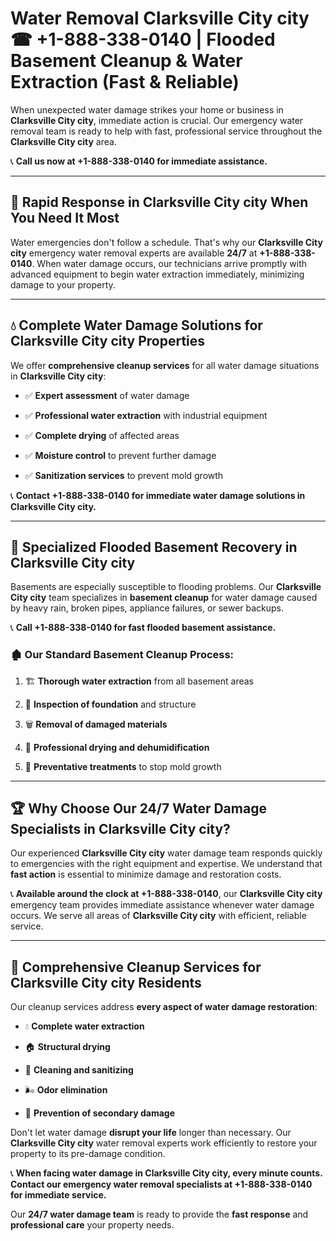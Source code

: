 # Water Removal Clarksville City city ☎ +1-888-338-0140 | Flooded Basement Cleanup & Water Extraction (Fast & Reliable)

When unexpected water damage strikes your home or business in **Clarksville City city**, immediate action is crucial. Our emergency water removal team is ready to help with fast, professional service throughout the **Clarksville City city** area. 

📞 **Call us now at +1-888-338-0140 for immediate assistance.**
---
## 🚀 Rapid Response in Clarksville City city When You Need It Most
Water emergencies don't follow a schedule. That's why our **Clarksville City city** emergency water removal experts are available **24/7** at **+1-888-338-0140**. When water damage occurs, our technicians arrive promptly with advanced equipment to begin water extraction immediately, minimizing damage to your property.
---
## 💧 Complete Water Damage Solutions for Clarksville City city Properties
We offer **comprehensive cleanup services** for all water damage situations in **Clarksville City city**:
- ✅ **Expert assessment** of water damage  
- ✅ **Professional water extraction** with industrial equipment  
- ✅ **Complete drying** of affected areas  
- ✅ **Moisture control** to prevent further damage  
- ✅ **Sanitization services** to prevent mold growth  
📞 **Contact +1-888-338-0140 for immediate water damage solutions in Clarksville City city.**
---
## 🌊 Specialized Flooded Basement Recovery in Clarksville City city
Basements are especially susceptible to flooding problems. Our **Clarksville City city** team specializes in **basement cleanup** for water damage caused by heavy rain, broken pipes, appliance failures, or sewer backups. 
📞 **Call +1-888-338-0140 for fast flooded basement assistance.**
### 🏚️ Our Standard Basement Cleanup Process:
1. 🏗️ **Thorough water extraction** from all basement areas  
2. 🔎 **Inspection of foundation** and structure  
3. 🗑️ **Removal of damaged materials**  
4. 💨 **Professional drying and dehumidification**  
5. 🚫 **Preventative treatments** to stop mold growth  
---
## 🏆 Why Choose Our 24/7 Water Damage Specialists in Clarksville City city?
Our experienced **Clarksville City city** water damage team responds quickly to emergencies with the right equipment and expertise. We understand that **fast action** is essential to minimize damage and restoration costs.
📞 **Available around the clock at +1-888-338-0140**, our **Clarksville City city** emergency team provides immediate assistance whenever water damage occurs. We serve all areas of **Clarksville City city** with efficient, reliable service.
---
## 🧹 Comprehensive Cleanup Services for Clarksville City city Residents
Our cleanup services address **every aspect of water damage restoration**:
- 💧 **Complete water extraction**  
- 🏠 **Structural drying**  
- 🧼 **Cleaning and sanitizing**  
- 🌬️ **Odor elimination**  
- 🚫 **Prevention of secondary damage**  
Don't let water damage **disrupt your life** longer than necessary. Our **Clarksville City city** water removal experts work efficiently to restore your property to its pre-damage condition.
📞 **When facing water damage in Clarksville City city, every minute counts. Contact our emergency water removal specialists at +1-888-338-0140 for immediate service.**
Our **24/7 water damage team** is ready to provide the **fast response** and **professional care** your property needs.
